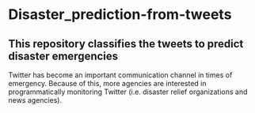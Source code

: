 # Disaster_prediction-from-tweets
## This  repository classifies the tweets to predict disaster emergencies
Twitter has become an important communication channel in times of emergency.  Because of this, more agencies are interested in programmatically monitoring Twitter (i.e. disaster relief organizations and news agencies).
